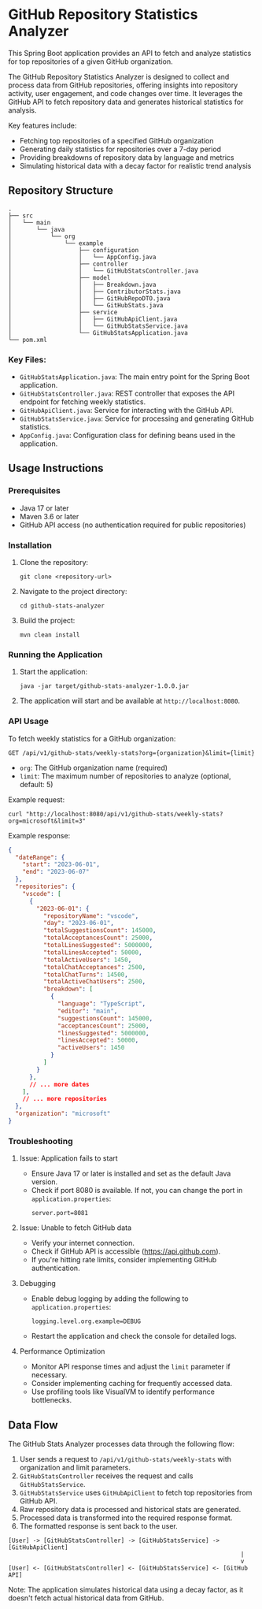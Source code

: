 # GitHub Repository Statistics Analyzer

This Spring Boot application provides an API to fetch and analyze statistics for top repositories of a given GitHub organization.

The GitHub Repository Statistics Analyzer is designed to collect and process data from GitHub repositories, offering insights into repository activity, user engagement, and code changes over time. It leverages the GitHub API to fetch repository data and generates historical statistics for analysis.

Key features include:
- Fetching top repositories of a specified GitHub organization
- Generating daily statistics for repositories over a 7-day period
- Providing breakdowns of repository data by language and metrics
- Simulating historical data with a decay factor for realistic trend analysis

## Repository Structure

```
.
├── src
│   └── main
│       └── java
│           └── org
│               └── example
│                   ├── configuration
│                   │   └── AppConfig.java
│                   ├── controller
│                   │   └── GitHubStatsController.java
│                   ├── model
│                   │   ├── Breakdown.java
│                   │   ├── ContributorStats.java
│                   │   ├── GitHubRepoDTO.java
│                   │   └── GitHubStats.java
│                   ├── service
│                   │   ├── GitHubApiClient.java
│                   │   └── GitHubStatsService.java
│                   └── GitHubStatsApplication.java
└── pom.xml
```

### Key Files:
- `GitHubStatsApplication.java`: The main entry point for the Spring Boot application.
- `GitHubStatsController.java`: REST controller that exposes the API endpoint for fetching weekly statistics.
- `GitHubApiClient.java`: Service for interacting with the GitHub API.
- `GitHubStatsService.java`: Service for processing and generating GitHub statistics.
- `AppConfig.java`: Configuration class for defining beans used in the application.

## Usage Instructions

### Prerequisites
- Java 17 or later
- Maven 3.6 or later
- GitHub API access (no authentication required for public repositories)

### Installation

1. Clone the repository:
   ```
   git clone <repository-url>
   ```

2. Navigate to the project directory:
   ```
   cd github-stats-analyzer
   ```

3. Build the project:
   ```
   mvn clean install
   ```

### Running the Application

1. Start the application:
   ```
   java -jar target/github-stats-analyzer-1.0.0.jar
   ```

2. The application will start and be available at `http://localhost:8080`.

### API Usage

To fetch weekly statistics for a GitHub organization:

```
GET /api/v1/github-stats/weekly-stats?org={organization}&limit={limit}
```

- `org`: The GitHub organization name (required)
- `limit`: The maximum number of repositories to analyze (optional, default: 5)

Example request:
```
curl "http://localhost:8080/api/v1/github-stats/weekly-stats?org=microsoft&limit=3"
```

Example response:
```json
{
  "dateRange": {
    "start": "2023-06-01",
    "end": "2023-06-07"
  },
  "repositories": {
    "vscode": [
      {
        "2023-06-01": {
          "repositoryName": "vscode",
          "day": "2023-06-01",
          "totalSuggestionsCount": 145000,
          "totalAcceptancesCount": 25000,
          "totalLinesSuggested": 5000000,
          "totalLinesAccepted": 50000,
          "totalActiveUsers": 1450,
          "totalChatAcceptances": 2500,
          "totalChatTurns": 14500,
          "totalActiveChatUsers": 2500,
          "breakdown": [
            {
              "language": "TypeScript",
              "editor": "main",
              "suggestionsCount": 145000,
              "acceptancesCount": 25000,
              "linesSuggested": 5000000,
              "linesAccepted": 50000,
              "activeUsers": 1450
            }
          ]
        }
      },
      // ... more dates
    ],
    // ... more repositories
  },
  "organization": "microsoft"
}
```

### Troubleshooting

1. Issue: Application fails to start
   - Ensure Java 17 or later is installed and set as the default Java version.
   - Check if port 8080 is available. If not, you can change the port in `application.properties`:
     ```
     server.port=8081
     ```

2. Issue: Unable to fetch GitHub data
   - Verify your internet connection.
   - Check if GitHub API is accessible (https://api.github.com).
   - If you're hitting rate limits, consider implementing GitHub authentication.

3. Debugging
   - Enable debug logging by adding the following to `application.properties`:
     ```
     logging.level.org.example=DEBUG
     ```
   - Restart the application and check the console for detailed logs.

4. Performance Optimization
   - Monitor API response times and adjust the `limit` parameter if necessary.
   - Consider implementing caching for frequently accessed data.
   - Use profiling tools like VisualVM to identify performance bottlenecks.

## Data Flow

The GitHub Stats Analyzer processes data through the following flow:

1. User sends a request to `/api/v1/github-stats/weekly-stats` with organization and limit parameters.
2. `GitHubStatsController` receives the request and calls `GitHubStatsService`.
3. `GitHubStatsService` uses `GitHubApiClient` to fetch top repositories from GitHub API.
4. Raw repository data is processed and historical stats are generated.
5. Processed data is transformed into the required response format.
6. The formatted response is sent back to the user.

```
[User] -> [GitHubStatsController] -> [GitHubStatsService] -> [GitHubApiClient]
                                                                  |
                                                                  v
[User] <- [GitHubStatsController] <- [GitHubStatsService] <- [GitHub API]
```

Note: The application simulates historical data using a decay factor, as it doesn't fetch actual historical data from GitHub.